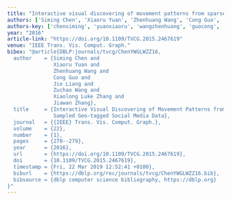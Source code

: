 ```yaml
---
title: "Interactive visual discovering of movement patterns from sparsely sampled geo-tagged social media data"
authors: ['Siming Chen', 'Xiaoru Yuan', 'Zhenhuang Wang', 'Cong Guo', 'Jie Liang 0004', 'Zuchao Wang', 'Xiaolong Luke Zhang', 'Jiawan Zhang']
authors-key: ['chensiming', 'yuanxiaoru', 'wangzhenhuang', 'guocong', 'liangjie', 'wangzuchao', 'lukexiaolong', 'zhangjiawan']
year: "2016"
article-link: "https://doi.org/10.1109/TVCG.2015.2467619"
venue: "IEEE Trans. Vis. Comput. Graph."
bibex: "@article{DBLP:journals/tvcg/ChenYWGLWZZ16,
  author    = {Siming Chen and
               Xiaoru Yuan and
               Zhenhuang Wang and
               Cong Guo and
               Jie Liang and
               Zuchao Wang and
               Xiaolong Luke Zhang and
               Jiawan Zhang},
  title     = {Interactive Visual Discovering of Movement Patterns from Sparsely
               Sampled Geo-tagged Social Media Data},
  journal   = {{IEEE} Trans. Vis. Comput. Graph.},
  volume    = {22},
  number    = {1},
  pages     = {270--279},
  year      = {2016},
  url       = {https://doi.org/10.1109/TVCG.2015.2467619},
  doi       = {10.1109/TVCG.2015.2467619},
  timestamp = {Fri, 22 Mar 2019 12:52:41 +0100},
  biburl    = {https://dblp.org/rec/journals/tvcg/ChenYWGLWZZ16.bib},
  bibsource = {dblp computer science bibliography, https://dblp.org}
}"
---
```

